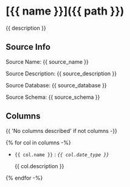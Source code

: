 # [{{ name }}]({{ path }})

{{ description }}

## Source Info

Source Name: {{ source_name }}

Source Description: {{ source_description }}

Source Database: {{ source_database }}

Source Schema: {{ source_schema }}

## Columns

{{ 'No columns described' if not columns -}}

{% for col in columns -%}

* `{{ col.name }}` : *`{{ col.date_type }}`*

    {{ col.description }}

{% endfor -%}
